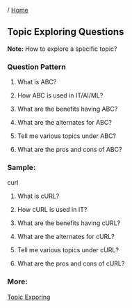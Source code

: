 / [Home](index.md)

## Topic Exploring Questions

**Note:** How to explore a specific topic?

### Question Pattern
1. What is ABC?

2. How ABC is used in IT/AI/ML?

3. What are the benefits having ABC?

4. What are the alternates for ABC?

5. Tell me various topics under ABC?

6. What are the pros and cons of ABC?


### Sample:
curl

1. What is cURL?

2. How cURL is used in IT?

3. What are the benefits having cURL?

4. What are the alternates for cURL?

5. Tell me various topics under cURL?

6. What are the pros and cons of cURL?

### More:
[Topic Exporing](https://rajasgs.gitbook.io/pynotes/topic-exploring)
